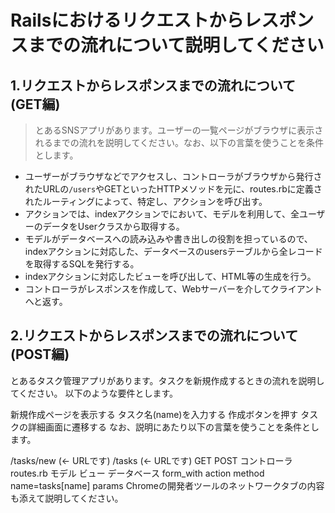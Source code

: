 # Railsにおけるリクエストからレスポンスまでの流れについて説明してください

## 1.リクエストからレスポンスまでの流れについて(GET編)
> とあるSNSアプリがあります。ユーザーの一覧ページがブラウザに表示されるまでの流れを説明してください。なお、以下の言葉を使うことを条件とします。
- ユーザーがブラウザなどでアクセスし、コントローラがブラウザから発行されたURLの```/users```やGETといったHTTPメソッドを元に、routes.rbに定義されたルーティングによって、特定し、アクションを呼び出す。
- アクションでは、indexアクションでにおいて、モデルを利用して、全ユーザーのデータをUserクラスから取得する。
- モデルがデータベースへの読み込みや書き出しの役割を担っているので、indexアクションに対応した、データベースのusersテーブルから全レコードを取得するSQLを発行する。
- indexアクションに対応したビューを呼び出して、HTML等の生成を行う。
- コントローラがレスポンスを作成して、Webサーバーを介してクライアントへと返す。

## 2.リクエストからレスポンスまでの流れについて(POST編)
とあるタスク管理アプリがあります。タスクを新規作成するときの流れを説明してください。
以下のような要件とします。

新規作成ページを表示する
タスク名(name)を入力する
作成ボタンを押す
タスクの詳細画面に遷移する
なお、説明にあたり以下の言葉を使うことを条件とします。

/tasks/new (← URLです)
/tasks (← URLです)
GET
POST
コントローラ
routes.rb
モデル
ビュー
データベース
form_with
action
method
name=tasks[name]
params
Chromeの開発者ツールのネットワークタブの内容も添えて説明してください。